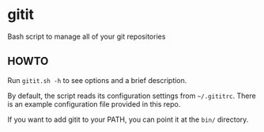 gitit
=====

Bash script to manage all of your git repositories

HOWTO
-----

Run `gitit.sh -h` to see options and a brief description. 

By default, the script reads its configuration settings from `~/.gititrc`. There is an example configuration file provided in this repo.

If you want to add gitit to your PATH, you can point it at the `bin/` directory.
